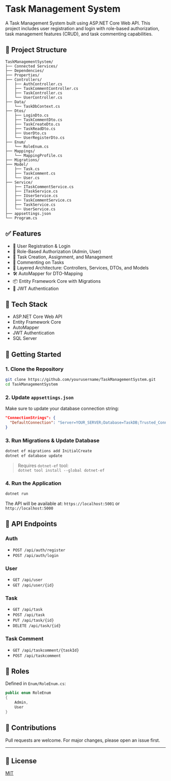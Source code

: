 # Task Management System

A Task Management System built using ASP.NET Core Web API. This project includes user registration and login with role-based authorization, task management features (CRUD), and task commenting capabilities.

## 📁 Project Structure

```
TaskManagementSystem/
├── Connected Services/
├── Dependencies/
├── Properties/
├── Controllers/
│   ├── AuthController.cs
│   ├── TaskCommentController.cs
│   ├── TaskController.cs
│   └── UserController.cs
├── Data/
│   └── TaskDbContext.cs
├── Dtos/
│   ├── LoginDto.cs
│   ├── TaskCommentDto.cs
│   ├── TaskCreateDto.cs
│   ├── TaskReadDto.cs
│   ├── UserDto.cs
│   └── UserRegisterDto.cs
├── Enum/
│   └── RoleEnum.cs
├── Mappings/
│   └── MappingProfile.cs
├── Migrations/
├── Model/
│   ├── Task.cs
│   ├── TaskComment.cs
│   └── User.cs
├── Service/
│   ├── ITaskCommentService.cs
│   ├── ITaskService.cs
│   ├── IUserService.cs
│   ├── TaskCommentService.cs
│   ├── TaskService.cs
│   └── UserService.cs
├── appsettings.json
└── Program.cs
```

## ✅ Features

- 🔐 User Registration & Login
- 👤 Role-Based Authorization (Admin, User)
- 📝 Task Creation, Assignment, and Management
- 💬 Commenting on Tasks
- 🧩 Layered Architecture: Controllers, Services, DTOs, and Models
- 🛠️ AutoMapper for DTO-Mapping
- 📦 Entity Framework Core with Migrations
- 🔐 JWT Authentication

## 🔧 Tech Stack

- ASP.NET Core Web API
- Entity Framework Core
- AutoMapper
- JWT Authentication
- SQL Server

## 🏁 Getting Started

### 1. Clone the Repository

```bash
git clone https://github.com/yourusername/TaskManagementSystem.git
cd TaskManagementSystem
```

### 2. Update `appsettings.json`

Make sure to update your database connection string:

```json
"ConnectionStrings": {
  "DefaultConnection": "Server=YOUR_SERVER;Database=TaskDB;Trusted_Connection=True;"
}
```

### 3. Run Migrations & Update Database

```bash
dotnet ef migrations add InitialCreate
dotnet ef database update
```

> Requires `dotnet-ef` tool:  
> `dotnet tool install --global dotnet-ef`

### 4. Run the Application

```bash
dotnet run
```

The API will be available at: `https://localhost:5001` or `http://localhost:5000`

## 📂 API Endpoints

### Auth
- `POST /api/auth/register`
- `POST /api/auth/login`

### User
- `GET /api/user`
- `GET /api/user/{id}`

### Task
- `GET /api/task`
- `POST /api/task`
- `PUT /api/task/{id}`
- `DELETE /api/task/{id}`

### Task Comment
- `GET /api/taskcomment/{taskId}`
- `POST /api/taskcomment`

## 👤 Roles

Defined in `Enum/RoleEnum.cs`:

```csharp
public enum RoleEnum
{
    Admin,
    User
}
```

## 🤝 Contributions

Pull requests are welcome. For major changes, please open an issue first.

---

## 📄 License

[MIT](LICENSE)
